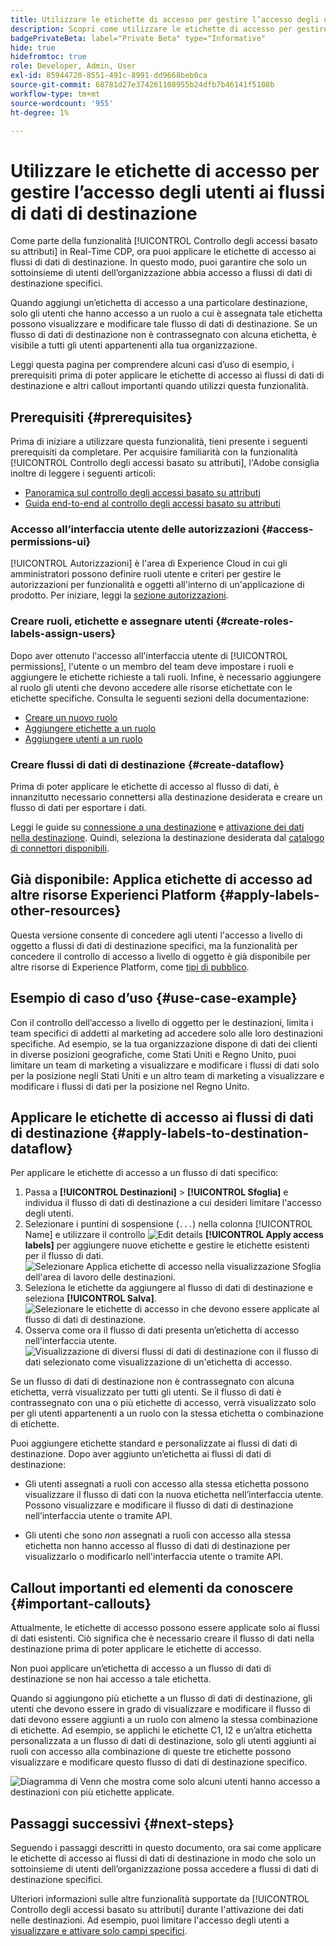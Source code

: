 ```yaml
---
title: Utilizzare le etichette di accesso per gestire l’accesso degli utenti ai flussi di dati di destinazione
description: Scopri come utilizzare le etichette di accesso per gestire l’accesso degli utenti ai flussi di dati di destinazione in modo che solo un sottoinsieme di utenti dell’organizzazione possa accedere a flussi di dati di destinazione specifici.
badgePrivateBeta: label="Private Beta" type="Informative"
hide: true
hidefromtoc: true
role: Developer, Admin, User
exl-id: 85944720-8551-491c-8991-dd9668beb0ca
source-git-commit: 68781d27e374261108955b24dfb7b46141f5108b
workflow-type: tm+mt
source-wordcount: '955'
ht-degree: 1%

---
```


# Utilizzare le etichette di accesso per gestire l’accesso degli utenti ai flussi di dati di destinazione

Come parte della funzionalità [!UICONTROL Controllo degli accessi basato su attributi] in Real-Time CDP, ora puoi applicare le etichette di accesso ai flussi di dati di destinazione. In questo modo, puoi garantire che solo un sottoinsieme di utenti dell’organizzazione abbia accesso a flussi di dati di destinazione specifici.

Quando aggiungi un’etichetta di accesso a una particolare destinazione, solo gli utenti che hanno accesso a un ruolo a cui è assegnata tale etichetta possono visualizzare e modificare tale flusso di dati di destinazione. Se un flusso di dati di destinazione non è contrassegnato con alcuna etichetta, è visibile a tutti gli utenti appartenenti alla tua organizzazione.

Leggi questa pagina per comprendere alcuni casi d’uso di esempio, i prerequisiti prima di poter applicare le etichette di accesso ai flussi di dati di destinazione e altri callout importanti quando utilizzi questa funzionalità.

## Prerequisiti {#prerequisites}

Prima di iniziare a utilizzare questa funzionalità, tieni presente i seguenti prerequisiti da completare. Per acquisire familiarità con la funzionalità [!UICONTROL Controllo degli accessi basato su attributi], l&#39;Adobe consiglia inoltre di leggere i seguenti articoli:

* [Panoramica sul controllo degli accessi basato su attributi](/help/access-control/abac/overview.md)
* [Guida end-to-end al controllo degli accessi basato su attributi](/help/access-control/abac/end-to-end-guide.md)

### Accesso all’interfaccia utente delle autorizzazioni {#access-permissions-ui}

[!UICONTROL Autorizzazioni] è l&#39;area di Experience Cloud in cui gli amministratori possono definire ruoli utente e criteri per gestire le autorizzazioni per funzionalità e oggetti all&#39;interno di un&#39;applicazione di prodotto. Per iniziare, leggi la [sezione autorizzazioni](/help/access-control/abac/end-to-end-guide.md#permissions).

### Creare ruoli, etichette e assegnare utenti {#create-roles-labels-assign-users}

Dopo aver ottenuto l&#39;accesso all&#39;interfaccia utente di [!UICONTROL permissions], l&#39;utente o un membro del team deve impostare i ruoli e aggiungere le etichette richieste a tali ruoli. Infine, è necessario aggiungere al ruolo gli utenti che devono accedere alle risorse etichettate con le etichette specifiche. Consulta le seguenti sezioni della documentazione:

* [Creare un nuovo ruolo](/help/access-control/abac/ui/roles.md)
* [Aggiungere etichette a un ruolo](/help/access-control/abac/end-to-end-guide.md#label-roles)
* [Aggiungere utenti a un ruolo](/help/access-control/ui/users.md)

### Creare flussi di dati di destinazione {#create-dataflow}

Prima di poter applicare le etichette di accesso al flusso di dati, è innanzitutto necessario connettersi alla destinazione desiderata e creare un flusso di dati per esportare i dati.

Leggi le guide su [connessione a una destinazione](/help/destinations/ui/connect-destination.md) e [attivazione dei dati nella destinazione](/help/destinations/ui/activation-overview.md). Quindi, seleziona la destinazione desiderata dal [catalogo di connettori disponibili](/help/destinations/catalog/overview.md).

## Già disponibile: Applica etichette di accesso ad altre risorse Experienci Platform {#apply-labels-other-resources}

Questa versione consente di concedere agli utenti l&#39;accesso a livello di oggetto a flussi di dati di destinazione specifici, ma la funzionalità per concedere il controllo di accesso a livello di oggetto è già disponibile per altre risorse di Experience Platform, come [tipi di pubblico](/help/access-control/abac/end-to-end-guide.md#apply-labels-to-segments).

## Esempio di caso d’uso {#use-case-example}

Con il controllo dell’accesso a livello di oggetto per le destinazioni, limita i team specifici di addetti al marketing ad accedere solo alle loro destinazioni specifiche. Ad esempio, se la tua organizzazione dispone di dati dei clienti in diverse posizioni geografiche, come Stati Uniti e Regno Unito, puoi limitare un team di marketing a visualizzare e modificare i flussi di dati solo per la posizione negli Stati Uniti e un altro team di marketing a visualizzare e modificare i flussi di dati per la posizione nel Regno Unito.

## Applicare le etichette di accesso ai flussi di dati di destinazione {#apply-labels-to-destination-dataflow}

Per applicare le etichette di accesso a un flusso di dati specifico:

1. Passa a **[!UICONTROL Destinazioni]** > **[!UICONTROL Sfoglia]** e individua il flusso di dati di destinazione a cui desideri limitare l&#39;accesso degli utenti.
1. Selezionare i puntini di sospensione (`...`) nella colonna [!UICONTROL Name] e utilizzare il controllo ![Edit details](/help/images/icons/key.png) **[!UICONTROL Apply access labels]** per aggiungere nuove etichette e gestire le etichette esistenti per il flusso di dati.
   ![Selezionare Applica etichette di accesso nella visualizzazione Sfoglia dell&#39;area di lavoro delle destinazioni.](/help/access-control/images/olac/apply-access-labels.png)
1. Seleziona le etichette da aggiungere al flusso di dati di destinazione e seleziona **[!UICONTROL Salva]**.
   ![Selezionare le etichette di accesso in che devono essere applicate al flusso di dati di destinazione.](/help/access-control/images/olac/view-access-labels.png)
1. Osserva come ora il flusso di dati presenta un’etichetta di accesso nell’interfaccia utente.
   ![Visualizzazione di diversi flussi di dati di destinazione con il flusso di dati selezionato come visualizzazione di un&#39;etichetta di accesso.](/help/access-control/images/olac/dataflow-with-access-label.png)

Se un flusso di dati di destinazione non è contrassegnato con alcuna etichetta, verrà visualizzato per tutti gli utenti. Se il flusso di dati è contrassegnato con una o più etichette di accesso, verrà visualizzato solo per gli utenti appartenenti a un ruolo con la stessa etichetta o combinazione di etichette.

Puoi aggiungere etichette standard e personalizzate ai flussi di dati di destinazione. Dopo aver aggiunto un’etichetta ai flussi di dati di destinazione:

* Gli utenti assegnati a ruoli con accesso alla stessa etichetta possono visualizzare il flusso di dati con la nuova etichetta nell’interfaccia utente. Possono visualizzare e modificare il flusso di dati di destinazione nell’interfaccia utente o tramite API.

* Gli utenti che sono *non* assegnati a ruoli con accesso alla stessa etichetta non hanno accesso al flusso di dati di destinazione per visualizzarlo o modificarlo nell&#39;interfaccia utente o tramite API.

## Callout importanti ed elementi da conoscere {#important-callouts}

Attualmente, le etichette di accesso possono essere applicate solo ai flussi di dati esistenti. Ciò significa che è necessario creare il flusso di dati nella destinazione prima di poter applicare le etichette di accesso.

Non puoi applicare un’etichetta di accesso a un flusso di dati di destinazione se non hai accesso a tale etichetta.

Quando si aggiungono più etichette a un flusso di dati di destinazione, gli utenti che devono essere in grado di visualizzare e modificare il flusso di dati devono essere aggiunti a un ruolo con almeno la stessa combinazione di etichette. Ad esempio, se applichi le etichette C1, I2 e un’altra etichetta personalizzata a un flusso di dati di destinazione, solo gli utenti aggiunti ai ruoli con accesso alla combinazione di queste tre etichette possono visualizzare e modificare questo flusso di dati di destinazione specifico.

![Diagramma di Venn che mostra come solo alcuni utenti hanno accesso a destinazioni con più etichette applicate.](/help/access-control/images/olac/multiple-labels-venn.png)

## Passaggi successivi {#next-steps}

Seguendo i passaggi descritti in questo documento, ora sai come applicare le etichette di accesso ai flussi di dati di destinazione in modo che solo un sottoinsieme di utenti dell’organizzazione possa accedere a flussi di dati di destinazione specifici.

Ulteriori informazioni sulle altre funzionalità supportate da [!UICONTROL Controllo degli accessi basato su attributi] durante l&#39;attivazione dei dati nelle destinazioni. Ad esempio, puoi limitare l&#39;accesso degli utenti a [visualizzare e attivare solo campi specifici](/help/access-control/abac/overview.md#destinations).
